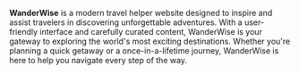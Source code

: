 **WanderWise** is a modern travel helper website designed to inspire and assist travelers in discovering unforgettable adventures. With a user-friendly interface and carefully curated content, WanderWise is your gateway to exploring the world's most exciting destinations. Whether you're planning a quick getaway or a once-in-a-lifetime journey, WanderWise is here to help you navigate every step of the way.
